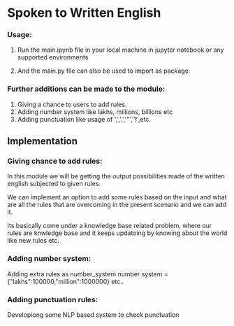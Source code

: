 # Spoken to Written English

### Usage:
 1. Run the main.ipynb file in your local machine in jupyter notebook or any supported environments
 
 2. And the main.py file can also be used to import as package.
 
 
### Further additions can be made to the module:

1. Giving a chance to users to add rules.
2. Adding number system like lakhs, millions, billions etc
3. Adding punctuation like usage of ',','.','"','?',etc.

## Implementation

### Giving chance to add rules:
In this module we will be getting the output possibilities made of the written english subjected to given rules.

We can implement an option to add some rules based on the input and what are all the rules that are overcoming in the present scenario and we can add it.

Its basically come under a knowledge base related problem,
where our rules are knwledge base and it keeps updatoing by knowing about the world like new rules etc.

### Adding number system:
 Adding extra rules as number_system
 number system = {"lakhs":100000,"million":1000000} etc..
 
### Adding punctuation rules:
 Developiong some NLP based system to check punctuation

